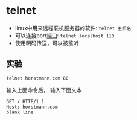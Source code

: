 # telnet

- linux中用来远程联机服务器的软件: `telnet 主机名`
- 可以连接port[端口](端口.md): `telnet localhost 110`
- 使用明码传送，可以被监听

## 实验

```shell
telnet horstmann.com 80
```

输入上面命令后， 输入下面文本

```
GET / HTTP/1.1
Host: horstmann.com
blank line
```